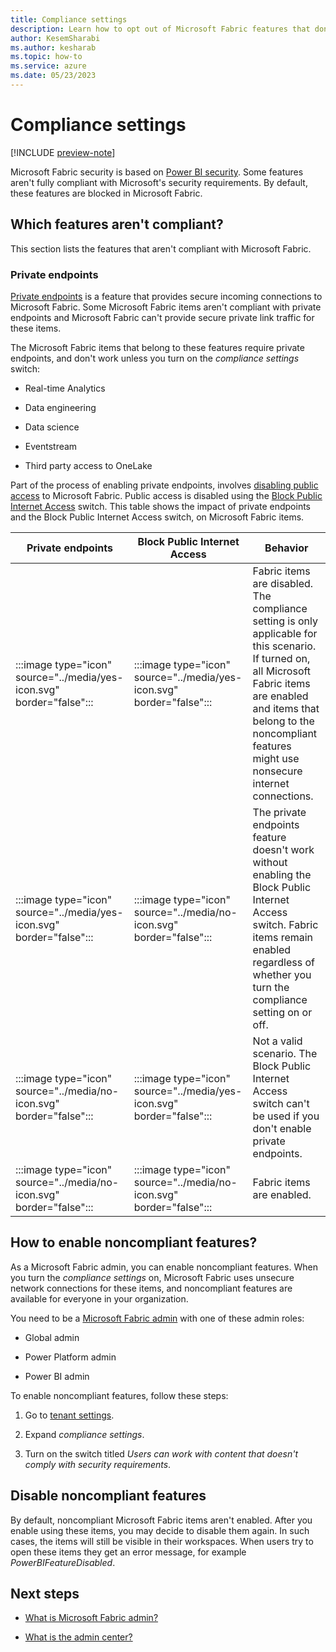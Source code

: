 ```yaml
---
title: Compliance settings
description: Learn how to opt out of Microsoft Fabric features that don't meet the Microsoft Fabric security requirements.
author: KesemSharabi
ms.author: kesharab
ms.topic: how-to
ms.service: azure
ms.date: 05/23/2023
---
```


# Compliance settings

[!INCLUDE [preview-note](../includes/preview-note.md)]

Microsoft Fabric security is based on [Power BI security](/power-bi/enterprise/service-admin-power-bi-security). Some features aren't fully compliant with Microsoft's security requirements. By default, these features are blocked in Microsoft Fabric.

## Which features aren't compliant?

This section lists the features that aren't compliant with Microsoft Fabric.

### Private endpoints

[Private endpoints](/power-bi/enterprise/service-security-private-links) is a feature that provides secure incoming connections to Microsoft Fabric. Some Microsoft Fabric items aren't compliant with private endpoints and Microsoft Fabric can't provide secure private link traffic for these items.

The Microsoft Fabric items that belong to these features require private endpoints, and don't work unless you turn on the *compliance settings* switch:  

* Real-time Analytics

* Data engineering

* Data science

* Eventstream

* Third party access to OneLake

Part of the process of enabling private endpoints, involves [disabling public access](/power-bi/enterprise/service-security-private-links#disable-public-access-for-power-bi) to  Microsoft Fabric. Public access is disabled using the [Block Public Internet Access](/power-bi/admin/service-admin-portal-advanced-networking) switch. This table shows the impact of private endpoints and the Block Public Internet Access switch, on Microsoft Fabric items.

|Private endpoints  |Block Public Internet Access  |Behavior  |
|---------|---------|---------|
|:::image type="icon" source="../media/yes-icon.svg" border="false":::    |:::image type="icon" source="../media/yes-icon.svg" border="false":::        |Fabric items are disabled. The compliance setting is only applicable for this scenario. If turned on, all Microsoft Fabric items are enabled and items that belong to the noncompliant features might use nonsecure internet connections.         |
|:::image type="icon" source="../media/yes-icon.svg" border="false":::    |:::image type="icon" source="../media/no-icon.svg" border="false":::         |The private endpoints feature doesn't work without enabling the Block Public Internet Access switch. Fabric items remain enabled regardless of whether you turn the compliance setting on or off.         |
|:::image type="icon" source="../media/no-icon.svg" border="false":::     |:::image type="icon" source="../media/yes-icon.svg" border="false":::         |Not a valid scenario. The Block Public Internet Access switch can't be used if you don't enable private endpoints.         |
|:::image type="icon" source="../media/no-icon.svg" border="false":::     |:::image type="icon" source="../media/no-icon.svg" border="false":::         |Fabric items are enabled.         |

## How to enable noncompliant features?

As a Microsoft Fabric admin, you can enable noncompliant features. When you turn the *compliance settings* on, Microsoft Fabric uses unsecure network connections for these items, and noncompliant features are available for everyone in your organization.

You need to be a [Microsoft Fabric admin](microsoft-fabric-admin.md) with one of these admin roles:

* Global admin

* Power Platform admin

* Power BI admin

To enable noncompliant features, follow these steps:

1. Go to [tenant settings](/power-bi/admin/service-admin-portal-about-tenant-settings).

2. Expand *compliance settings*.

3. Turn on the switch titled *Users can work with content that doesn't comply with security requirements*.

## Disable noncompliant features

By default, noncompliant Microsoft Fabric items aren't enabled. After you enable using these items, you may decide to disable them again. In such cases, the items will still be visible in their workspaces. When users try to open these items they get an error message, for example *PowerBIFeatureDisabled*.

## Next steps

* [What is Microsoft Fabric admin?](microsoft-fabric-admin.md)

* [What is the admin center?](admin-center.md)
